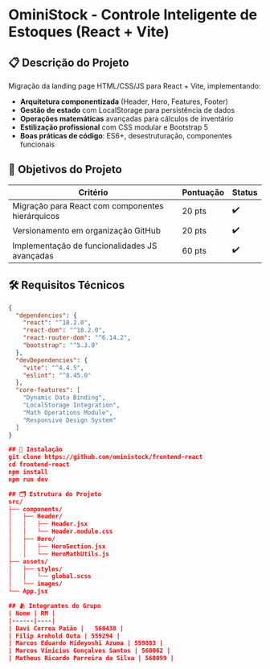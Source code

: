 # OminiStock - Controle Inteligente de Estoques (React + Vite)

## 📋 Descrição do Projeto
Migração da landing page HTML/CSS/JS para React + Vite, implementando:
- **Arquitetura componentizada** (Header, Hero, Features, Footer)
- **Gestão de estado** com LocalStorage para persistência de dados
- **Operações matemáticas** avançadas para cálculos de inventário
- **Estilização profissional** com CSS modular e Bootstrap 5
- **Boas práticas de código**: ES6+, desestruturação, componentes funcionais

## 🎯 Objetivos do Projeto
| Critério | Pontuação | Status |
|----------|-----------|--------|
| Migração para React com componentes hierárquicos | 20 pts | ✔️ |
| Versionamento em organização GitHub | 20 pts | ✔️ |
| Implementação de funcionalidades JS avançadas | 60 pts | ✔️ |

## 🛠️ Requisitos Técnicos
```json
{
  "dependencies": {
    "react": "^18.2.0",
    "react-dom": "^18.2.0",
    "react-router-dom": "^6.14.2",
    "bootstrap": "^5.3.0"
  },
  "devDependencies": {
    "vite": "^4.4.5",
    "eslint": "^8.45.0"
  },
  "core-features": [
    "Dynamic Data Binding",
    "LocalStorage Integration",
    "Math Operations Module",
    "Responsive Design System"
  ]
}

## 🚀 Instalação
git clone https://github.com/oministock/frontend-react
cd frontend-react
npm install
npm run dev

## 🗂️ Estrutura do Projeto
src/
├── components/
│   ├── Header/
│   │   ├── Header.jsx
│   │   └── Header.module.css
│   ├── Hero/
│   │   ├── HeroSection.jsx
│   │   └── HeroMathUtils.js
├── assets/
│   ├── styles/
│   │   └── global.scss
│   └── images/
└── App.jsx

## 🫂 Integrantes do Grupo
| Nome | RM |
|------|----|
| Davi Correa Paião |	560438 |
| Filip Arnhold Outa | 559294 |
| Marcos Eduardo Hideyoshi Azuma | 559883 |
| Marcos Vinicius Gonçalves Santos | 560062 |
| Matheus Ricardo Parreira da Silva | 560099 |